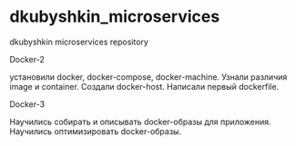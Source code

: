 # dkubyshkin_microservices
dkubyshkin microservices repository


Docker-2

установили docker, docker-compose, docker-machine.
Узнали различия image и container.
Создали docker-host.
Написали первый dockerfile.

Docker-3

Научились собирать и описывать docker-образы для приложения.
Научились оптимизировать docker-образы.
